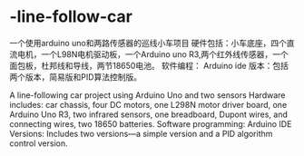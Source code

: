 # -line-follow-car
一个使用arduino uno和两路传感器的巡线小车项目
硬件包括：小车底座，四个直流电机，一个L98N电机驱动板，一个Arduino uno R3,两个红外线传感器，一个面包板，杜邦线和导线，两节18650电池。
软件编程： Arduino ide
版本：包括两个版本，简易版和PID算法控制版。

A line-following car project using Arduino Uno and two sensors
Hardware includes: car chassis, four DC motors, one L298N motor driver board, one Arduino Uno R3, two infrared sensors, one breadboard, Dupont wires, and connecting wires, two 18650 batteries.
Software programming: Arduino IDE
Versions: Includes two versions—a simple version and a PID algorithm control version.
